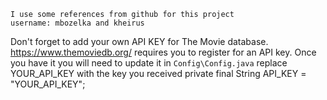 
	I use some references from github for this project
	username: mbozelka and kheirus

Don't forget to add your own API KEY for The Movie database. 
https://www.themoviedb.org/ requires you to register for an API key. 
Once you have it you will need to update it in `Config\Config.java`
replace YOUR_API_KEY with the key you received 
private final String API_KEY = "YOUR_API_KEY";

